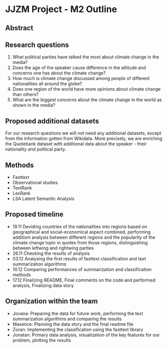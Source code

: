# JJZM Project - M2 Outline

## Abstract

## Research questions

1. What political parties have talked the most about climate change in the media?
2. Does the age of the speaker cause difference in the attitude and concerns one has about the climate change?
3. How much is climate change discussed among people of different nationalities all around the globe?
4. Does one region of the world have more opinions about climate change than others?
5. What are the biggest concerns about the climate change in the world as shown in the media?

## Proposed additional datasets

For our research questions we will not need any additional datasets, except from the information gotten from Wikidata. More precisely, we are enriching the Quotebank dataset with additional data about the speaker - their nationality and political party.

## Methods

- Fasttext
- Observational studies
- TextRank 
- LexRank
- LSA Latent Semantic Analysis

## Proposed timeline

- 19.11 Deviding countries of the nationalities into regions based on geographical and social-economical aspect combined, performing additionl analysis between different regions and the popularity of the climate change topic in quotes from those regions, distinguishing between leftwing and rightwing parties 
- 26.11 Checking the results of analysis 
- 03.12 Analysing the first results of fasttext classification and text summarization algorithms
- 10.12 Comparing performances of summarization and classification methods
- 17.12 Finalizing README, Final comments on the code and performed analysis, Finalizing data story

## Organization within the team

- Jovana: Preparing the data for future work, performing the text summarization algorithms and comparing the results
- Maxence: Planning the data story and the final readme file
- Zoran: Implementing the classification using the fasttext library
- Jonatan: Primary data analysis, visualization of the key features for our problem, plotting the results

